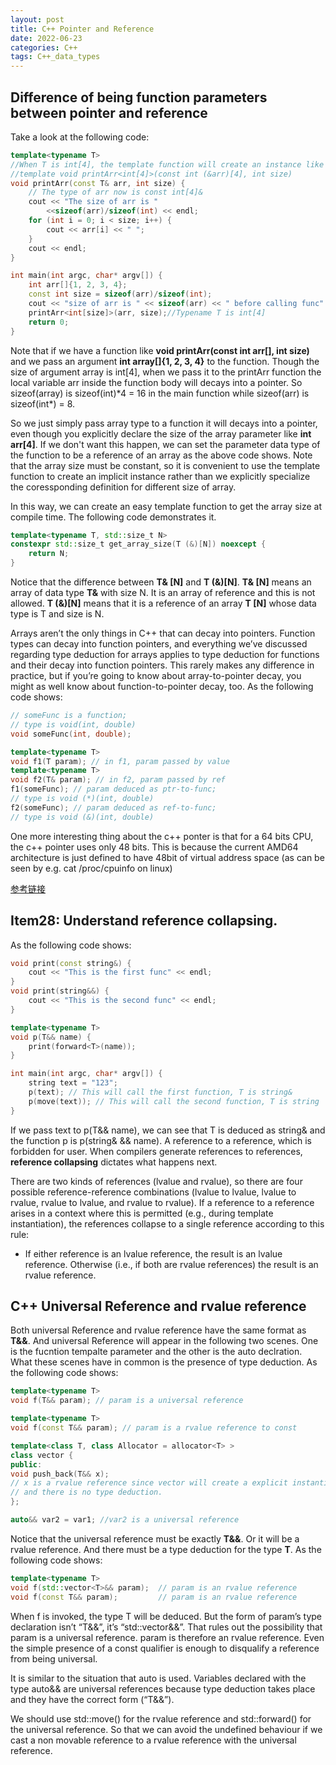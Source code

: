 ```yaml
---
layout: post
title: C++ Pointer and Reference
date: 2022-06-23
categories: C++
tags: C++_data_types
---
```


## Difference of being function parameters between pointer and reference

Take a look at the following code:

```cpp
template<typename T>
//When T is int[4], the template function will create an instance like this
//template void printArr<int[4]>(const int (&arr)[4], int size)
void printArr(const T& arr, int size) {
    // The type of arr now is const int[4]&
    cout << "The size of arr is "
        <<sizeof(arr)/sizeof(int) << endl;
    for (int i = 0; i < size; i++) {
        cout << arr[i] << " ";
    }
    cout << endl;
}

int main(int argc, char* argv[]) {
    int arr[]{1, 2, 3, 4};
    const int size = sizeof(arr)/sizeof(int);
    cout << "size of arr is " << sizeof(arr) << " before calling func" << endl;
    printArr<int[size]>(arr, size);//Typename T is int[4] 
    return 0;
}
```

Note that if we have a function like **void printArr(const int arr[], int size)** and we pass an argument **int array[]{1, 2, 3, 4}** to the function. Though the size of argument array is int[4], when we pass it to the printArr function the local variable arr inside the function body will decays into a pointer. So sizeof(array) is sizeof(int)*4 = 16 in the main function while sizeof(arr) is sizeof(int\*) = 8.

So we just simply pass array type to a function it will decays into a pointer, even though you explicitly declare the size of the array parameter like **int arr[4]**. If we don't want this happen, we can set the parameter data type of the function to be a reference of an array as the above code shows. Note that the array size must be constant, so it is convenient to use the template function to create an implicit instance rather than we explicitly specialize the coressponding definition for different size of array.

In this way, we can create an easy template function to get the array size at compile time. The following code demonstrates it.

```cpp
template<typename T, std::size_t N>
constexpr std::size_t get_array_size(T (&)[N]) noexcept {
    return N;
}

```

Notice that the difference between **T& [N]** and **T (&)[N]**. **T& [N]** means an array of data type **T&** with size N. It is an array of reference and this is not allowed. **T (&)[N]** means that it is a reference of an array **T [N]** whose data type is T and size is N.

Arrays aren’t the only things in C++ that can decay into pointers. Function types can decay into function pointers, and everything we’ve discussed regarding type deduction for arrays applies to type deduction for functions and their decay into function pointers. This rarely makes any difference in practice, but if you’re going to know about array-to-pointer decay, you might as well know about function-to-pointer decay, too. As the following code shows:

```cpp
// someFunc is a function;
// type is void(int, double)
void someFunc(int, double);

template<typename T>
void f1(T param); // in f1, param passed by value
template<typename T>
void f2(T& param); // in f2, param passed by ref
f1(someFunc); // param deduced as ptr-to-func;
// type is void (*)(int, double)
f2(someFunc); // param deduced as ref-to-func;
// type is void (&)(int, double)
```

One more interesting thing about the c++ ponter is that for a 64 bits CPU, the c++ pointer uses only 48 bits. This is because the current AMD64 architecture is just defined to have 48bit of virtual address space (as can be seen by e.g. cat /proc/cpuinfo on linux)

[参考链接](https://stackoverflow.com/questions/57483/what-are-the-differences-between-a-pointer-variable-and-a-reference-variable-in?page=1&tab=votes#tab-top)

## Item28: Understand reference collapsing.

As the following code shows:

```cpp
void print(const string&) {
    cout << "This is the first func" << endl;
}
void print(string&&) {
    cout << "This is the second func" << endl;
}

template<typename T>
void p(T&& name) {
    print(forward<T>(name));
}

int main(int argc, char* argv[]) {
    string text = "123";
    p(text); // This will call the first function, T is string&
    p(move(text)); // This will call the second function, T is string
}
```

If we pass text to p(T&& name), we can see that T is deduced as string& and the function p is p(string& && name). A reference to a reference, which is forbidden for user. When compilers generate references to references, **reference collapsing** dictates what happens next.

There are two kinds of references (lvalue and rvalue), so there are four possible reference-reference combinations (lvalue to lvalue, lvalue to rvalue, rvalue to lvalue, and rvalue to rvalue). If a reference to a reference arises in a context where this is permitted (e.g., during template instantiation), the references collapse to a single reference according to this rule:

* If either reference is an lvalue reference, the result is an lvalue reference. Otherwise (i.e., if both are rvalue references) the result is an rvalue reference.

## C++ Universal Reference and rvalue reference

Both universal Reference and rvalue reference have the same format as **T&&**. And universal Reference will appear in the following two scenes. One is the fucntion tempalte parameter and the other is the auto declration. What these scenes have in common is the presence of type deduction. As the following code shows:

```cpp
template<typename T>
void f(T&& param); // param is a universal reference

template<typename T>
void f(const T&& param); // param is a rvalue reference to const

template<class T, class Allocator = allocator<T> >
class vector {
public:
void push_back(T&& x); 
// x is a rvalue reference since vector will create a explicit instantiation
// and there is no type deduction.
};

auto&& var2 = var1; //var2 is a universal reference
```

Notice that the universal reference must be exactly **T&&**. Or it will be a rvalue reference. And there must be a type deduction for the type **T**. As the following code shows:

```cpp
template<typename T>
void f(std::vector<T>&& param);  // param is an rvalue reference
void f(const T&& param);         // param is an rvalue reference
```

When f is invoked, the type T will be deduced. But the form of param’s type declaration isn’t “T&&”, it’s “std::vector<T>&&”. That rules out the possibility that param is a universal reference. param is therefore an rvalue reference. Even the simple presence of a const qualifier is enough to disqualify a reference from being universal.

It is similar to the situation that auto is used. Variables declared with the type auto&& are universal references because type deduction takes place and they have the correct form (“T&&”).

We should use std::move() for the rvalue reference and std::forward() for the universal reference. So that we can avoid the undefined behaviour if we cast a non movable reference to a rvalue reference with the universal reference.
